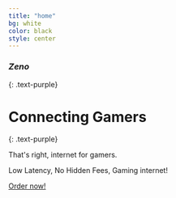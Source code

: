 ```yaml
---
title: "home"
bg: white
color: black
style: center
---
```


### *Zeno*
{: .text-purple}

<span class="fa-stack subtlecircle" style="font-size:100px; background:rgba(0,0,255)">
  <i class="fa fa-circle fa-stack-2x text-white"></i>
  <i class="fa fa-share-alt-square fa-stack-1x text-blue"></i>
</span>

# Connecting Gamers
{: .text-purple}


That's right, internet for gamers.

Low Latency, No Hidden Fees, Gaming internet!

<span id="forkongithub">
  <a href="https://shop.zeno.io/cart.php" class="bg-blue">
    Order now!
  </a>
</span>
